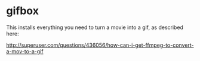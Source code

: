 # gifbox

This installs everything you need to  turn a movie into a gif, as described here:

http://superuser.com/questions/436056/how-can-i-get-ffmpeg-to-convert-a-mov-to-a-gif

